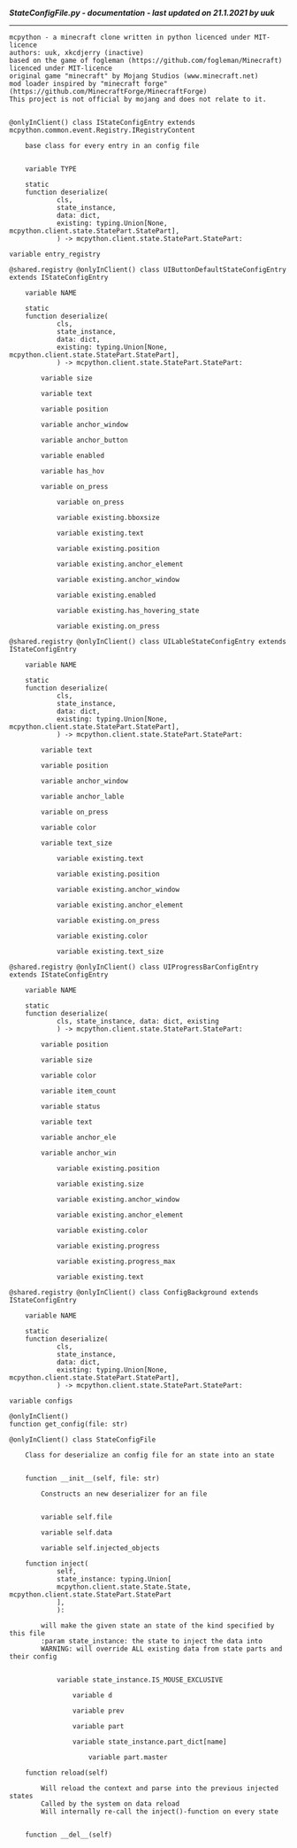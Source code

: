 ***StateConfigFile.py - documentation - last updated on 21.1.2021 by uuk***
___

    mcpython - a minecraft clone written in python licenced under MIT-licence
    authors: uuk, xkcdjerry (inactive)
    based on the game of fogleman (https://github.com/fogleman/Minecraft) licenced under MIT-licence
    original game "minecraft" by Mojang Studios (www.minecraft.net)
    mod loader inspired by "minecraft forge" (https://github.com/MinecraftForge/MinecraftForge)
    This project is not official by mojang and does not relate to it.


    @onlyInClient() class IStateConfigEntry extends mcpython.common.event.Registry.IRegistryContent
        
        base class for every entry in an config file


        variable TYPE

        static
        function deserialize(
                cls,
                state_instance,
                data: dict,
                existing: typing.Union[None, mcpython.client.state.StatePart.StatePart],
                ) -> mcpython.client.state.StatePart.StatePart:

    variable entry_registry

    @shared.registry @onlyInClient() class UIButtonDefaultStateConfigEntry extends IStateConfigEntry

        variable NAME

        static
        function deserialize(
                cls,
                state_instance,
                data: dict,
                existing: typing.Union[None, mcpython.client.state.StatePart.StatePart],
                ) -> mcpython.client.state.StatePart.StatePart:

            variable size

            variable text

            variable position

            variable anchor_window

            variable anchor_button

            variable enabled

            variable has_hov

            variable on_press

                variable on_press

                variable existing.bboxsize

                variable existing.text

                variable existing.position

                variable existing.anchor_element

                variable existing.anchor_window

                variable existing.enabled

                variable existing.has_hovering_state

                variable existing.on_press

    @shared.registry @onlyInClient() class UILableStateConfigEntry extends IStateConfigEntry

        variable NAME

        static
        function deserialize(
                cls,
                state_instance,
                data: dict,
                existing: typing.Union[None, mcpython.client.state.StatePart.StatePart],
                ) -> mcpython.client.state.StatePart.StatePart:

            variable text

            variable position

            variable anchor_window

            variable anchor_lable

            variable on_press

            variable color

            variable text_size

                variable existing.text

                variable existing.position

                variable existing.anchor_window

                variable existing.anchor_element

                variable existing.on_press

                variable existing.color

                variable existing.text_size

    @shared.registry @onlyInClient() class UIProgressBarConfigEntry extends IStateConfigEntry

        variable NAME

        static
        function deserialize(
                cls, state_instance, data: dict, existing
                ) -> mcpython.client.state.StatePart.StatePart:

            variable position

            variable size

            variable color

            variable item_count

            variable status

            variable text

            variable anchor_ele

            variable anchor_win

                variable existing.position

                variable existing.size

                variable existing.anchor_window

                variable existing.anchor_element

                variable existing.color

                variable existing.progress

                variable existing.progress_max

                variable existing.text

    @shared.registry @onlyInClient() class ConfigBackground extends IStateConfigEntry

        variable NAME

        static
        function deserialize(
                cls,
                state_instance,
                data: dict,
                existing: typing.Union[None, mcpython.client.state.StatePart.StatePart],
                ) -> mcpython.client.state.StatePart.StatePart:

    variable configs

    @onlyInClient()
    function get_config(file: str)

    @onlyInClient() class StateConfigFile
        
        Class for deserialize an config file for an state into an state


        function __init__(self, file: str)
            
            Constructs an new deserializer for an file


            variable self.file

            variable self.data

            variable self.injected_objects

        function inject(
                self,
                state_instance: typing.Union[
                mcpython.client.state.State.State, mcpython.client.state.StatePart.StatePart
                ],
                ):
            
            will make the given state an state of the kind specified by this file
            :param state_instance: the state to inject the data into
            WARNING: will override ALL existing data from state parts and their config


                variable state_instance.IS_MOUSE_EXCLUSIVE

                    variable d

                    variable prev

                    variable part

                    variable state_instance.part_dict[name]

                        variable part.master

        function reload(self)
            
            Will reload the context and parse into the previous injected states
            Called by the system on data reload
            Will internally re-call the inject()-function on every state


        function __del__(self)